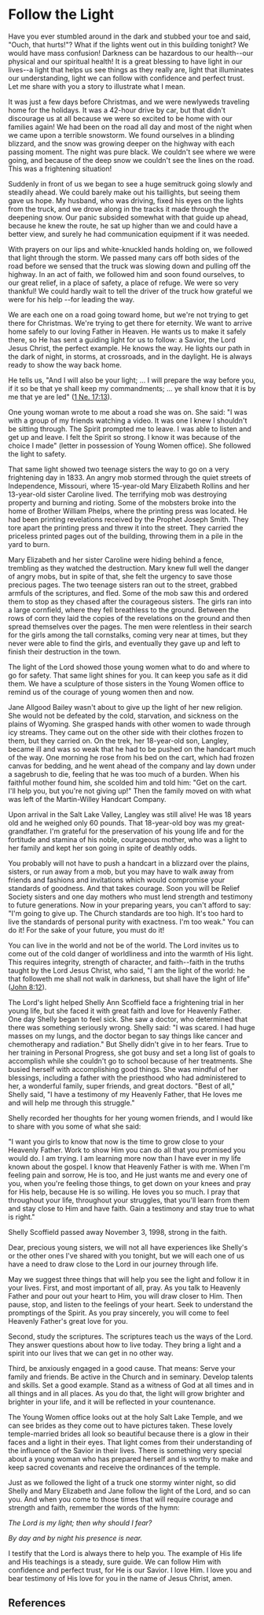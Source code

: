 # Follow the Light

Have you ever stumbled around in the dark and stubbed your toe and said,
"Ouch, that hurts!"? What if the lights went out in this building tonight? We
would have mass confusion! Darkness can be hazardous to our health--our
physical and our spiritual health! It is a great blessing to have light in our
lives--a light that helps us see things as they really are, light that
illuminates our understanding, light we can follow with confidence and perfect
trust. Let me share with you a story to illustrate what I mean.

It was just a few days before Christmas, and we were newlyweds traveling home
for the holidays. It was a 42-hour drive by car, but that didn't discourage us
at all because we were so excited to be home with our families again! We had
been on the road all day and most of the night when we came upon a terrible
snowstorm. We found ourselves in a blinding blizzard, and the snow was growing
deeper on the highway with each passing moment. The night was pure black. We
couldn't see where we were going, and because of the deep snow we couldn't see
the lines on the road. This was a frightening situation!

Suddenly in front of us we began to see a huge semitruck going slowly and
steadily ahead. We could barely make out his taillights, but seeing them gave
us hope. My husband, who was driving, fixed his eyes on the lights from the
truck, and we drove along in the tracks it made through the deepening snow.
Our panic subsided somewhat with that guide up ahead, because he knew the
route, he sat up higher than we and could have a better view, and surely he
had communication equipment if it was needed.

With prayers on our lips and white-knuckled hands holding on, we followed that
light through the storm. We passed many cars off both sides of the road before
we sensed that the truck was slowing down and pulling off the highway. In an
act of faith, we followed him and soon found ourselves, to our great relief,
in a place of safety, a place of refuge. We were so very thankful! We could
hardly wait to tell the driver of the truck how grateful we were for his help
--for leading the way.

We are each one on a road going toward home, but we're not trying to get there
for Christmas. We're trying to get there for eternity. We want to arrive home
safely to our loving Father in Heaven. He wants us to make it safely there, so
He has sent a guiding light for us to follow: a Savior, the Lord Jesus Christ,
the perfect example. He knows the way. He lights our path in the dark of
night, in storms, at crossroads, and in the daylight. He is always ready to
show the way back home.

He tells us, "And I will also be your light; ... I will prepare the way before
you, if it so be that ye shall keep my commandments; ... ye shall know that it
is by me that ye are led" ([1 Ne.
17:13](/scriptures/bofm/1-ne/17.13?lang=eng#12)).

One young woman wrote to me about a road she was on. She said: "I was with a
group of my friends watching a video. It was one I knew I shouldn't be sitting
through. The Spirit prompted me to leave. I was able to listen and get up and
leave. I felt the Spirit so strong. I know it was because of the choice I
made" (letter in possession of Young Women office). She followed the light to
safety.

That same light showed two teenage sisters the way to go on a very frightening
day in 1833. An angry mob stormed through the quiet streets of Independence,
Missouri, where 15-year-old Mary Elizabeth Rollins and her 13-year-old sister
Caroline lived. The terrifying mob was destroying property and burning and
rioting. Some of the mobsters broke into the home of Brother William Phelps,
where the printing press was located. He had been printing revelations
received by the Prophet Joseph Smith. They tore apart the printing press and
threw it into the street. They carried the priceless printed pages out of the
building, throwing them in a pile in the yard to burn.

Mary Elizabeth and her sister Caroline were hiding behind a fence, trembling
as they watched the destruction. Mary knew full well the danger of angry mobs,
but in spite of that, she felt the urgency to save those precious pages. The
two teenage sisters ran out to the street, grabbed armfuls of the scriptures,
and fled. Some of the mob saw this and ordered them to stop as they chased
after the courageous sisters. The girls ran into a large cornfield, where they
fell breathless to the ground. Between the rows of corn they laid the copies
of the revelations on the ground and then spread themselves over the pages.
The men were relentless in their search for the girls among the tall
cornstalks, coming very near at times, but they never were able to find the
girls, and eventually they gave up and left to finish their destruction in the
town.

The light of the Lord showed those young women what to do and where to go for
safety. That same light shines for you. It can keep you safe as it did them.
We have a sculpture of those sisters in the Young Women office to remind us of
the courage of young women then and now.

Jane Allgood Bailey wasn't about to give up the light of her new religion. She
would not be defeated by the cold, starvation, and sickness on the plains of
Wyoming. She grasped hands with other women to wade through icy streams. They
came out on the other side with their clothes frozen to them, but they carried
on. On the trek, her 18-year-old son, Langley, became ill and was so weak that
he had to be pushed on the handcart much of the way. One morning he rose from
his bed on the cart, which had frozen canvas for bedding, and he went ahead of
the company and lay down under a sagebrush to die, feeling that he was too
much of a burden. When his faithful mother found him, she scolded him and told
him: "Get on the cart. I'll help you, but you're not giving up!" Then the
family moved on with what was left of the Martin-Willey Handcart Company.

Upon arrival in the Salt Lake Valley, Langley was still alive! He was 18 years
old and he weighed only 60 pounds. That 18-year-old boy was my great-
grandfather. I'm grateful for the preservation of his young life and for the
fortitude and stamina of his noble, courageous mother, who was a light to her
family and kept her son going in spite of deathly odds.

You probably will not have to push a handcart in a blizzard over the plains,
sisters, or run away from a mob, but you may have to walk away from friends
and fashions and invitations which would compromise your standards of
goodness. And that takes courage. Soon you will be Relief Society sisters and
one day mothers who must lend strength and testimony to future generations.
Now in your preparing years, you can't afford to say: "I'm going to give up.
The Church standards are too high. It's too hard to live the standards of
personal purity with exactness. I'm too weak." You can do it! For the sake of
your future, you must do it!

You can live in the world and not be of the world. The Lord invites us to come
out of the cold danger of worldliness and into the warmth of His light. This
requires integrity, strength of character, and faith--faith in the truths
taught by the Lord Jesus Christ, who said, "I am the light of the world: he
that followeth me shall not walk in darkness, but shall have the light of
life" ([John 8:12](/scriptures/nt/john/8.12?lang=eng#11)).

The Lord's light helped Shelly Ann Scoffield face a frightening trial in her
young life, but she faced it with great faith and love for Heavenly Father.
One day Shelly began to feel sick. She saw a doctor, who determined that there
was something seriously wrong. Shelly said: "I was scared. I had huge masses
on my lungs, and the doctor began to say things like cancer and chemotherapy
and radiation." But Shelly didn't give in to her fears. True to her training
in Personal Progress, she got busy and set a long list of goals to accomplish
while she couldn't go to school because of her treatments. She busied herself
with accomplishing good things. She was mindful of her blessings, including a
father with the priesthood who had administered to her, a wonderful family,
super friends, and great doctors. "Best of all," Shelly said, "I have a
testimony of my Heavenly Father, that He loves me and will help me through
this struggle."

Shelly recorded her thoughts for her young women friends, and I would like to
share with you some of what she said:

"I want you girls to know that now is the time to grow close to your Heavenly
Father. Work to show Him you can do all that you promised you would do. I am
trying. I am learning more now than I have ever in my life known about the
gospel. I know that Heavenly Father is with me. When I'm feeling pain and
sorrow, He is too, and He just wants me and every one of you, when you're
feeling those things, to get down on your knees and pray for His help, because
He is so willing. He loves you so much. I pray that throughout your life,
throughout your struggles, that you'll learn from them and stay close to Him
and have faith. Gain a testimony and stay true to what is right."

Shelly Scoffield passed away November 3, 1998, strong in the faith.

Dear, precious young sisters, we will not all have experiences like Shelly's
or the other ones I've shared with you tonight, but we will each one of us
have a need to draw close to the Lord in our journey through life.

May we suggest three things that will help you see the light and follow it in
your lives. First, and most important of all, pray. As you talk to Heavenly
Father and pour out your heart to Him, you will draw closer to Him. Then
pause, stop, and listen to the feelings of your heart. Seek to understand the
promptings of the Spirit. As you pray sincerely, you will come to feel
Heavenly Father's great love for you.

Second, study the scriptures. The scriptures teach us the ways of the Lord.
They answer questions about how to live today. They bring a light and a spirit
into our lives that we can get in no other way.

Third, be anxiously engaged in a good cause. That means: Serve your family and
friends. Be active in the Church and in seminary. Develop talents and skills.
Set a good example. Stand as a witness of God at all times and in all things
and in all places. As you do that, the light will grow brighter and brighter
in your life, and it will be reflected in your countenance.

The Young Women office looks out at the holy Salt Lake Temple, and we can see
brides as they come out to have pictures taken. These lovely temple-married
brides all look so beautiful because there is a glow in their faces and a
light in their eyes. That light comes from their understanding of the
influence of the Savior in their lives. There is something very special about
a young woman who has prepared herself and is worthy to make and keep sacred
covenants and receive the ordinances of the temple.

Just as we followed the light of a truck one stormy winter night, so did
Shelly and Mary Elizabeth and Jane follow the light of the Lord, and so can
you. And when you come to those times that will require courage and strength
and faith, remember the words of the hymn:

_The Lord is my light; then why should I fear?_

_By day and by night his presence is near._

I testify that the Lord is always there to help you. The example of His life
and His teachings is a steady, sure guide. We can follow Him with confidence
and perfect trust, for He is our Savior. I love Him. I love you and bear
testimony of His love for you in the name of Jesus Christ, amen.

## References


